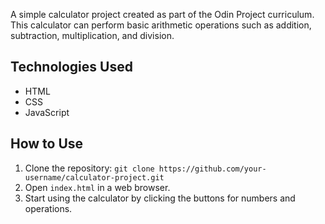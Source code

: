 A simple calculator project created as part of the Odin Project curriculum. This calculator can perform basic arithmetic operations such as addition, subtraction, multiplication, and division.
## Technologies Used
- HTML
- CSS
- JavaScript

## How to Use
1. Clone the repository: `git clone https://github.com/your-username/calculator-project.git`
2. Open `index.html` in a web browser.
3. Start using the calculator by clicking the buttons for numbers and operations.
